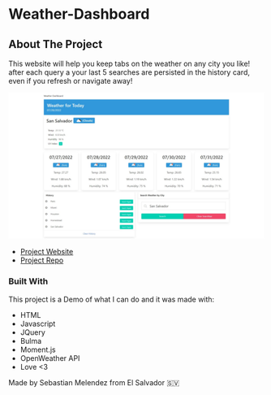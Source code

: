 # Weather-Dashboard

## About The Project

This website will help you keep tabs on the weather on any city you like!
after each query a your last 5 searches are persisted in the history card, even if you refresh or navigate away!

![Product Name Screen Shot](./assets/images/fullpageScreenshot.jpeg)

* [Project Website](https://sebasmelendez.github.io/Weather-Dashboard/)
* [Project Repo](https://github.com/SebasMelendez/Weather-Dashboard)


### Built With

This project is a Demo of what I can do and it was made with:

* HTML
* Javascript
* JQuery
* Bulma
* Moment.js
* OpenWeather API
* Love <3

Made by Sebastian Melendez from El Salvador :el_salvador:

